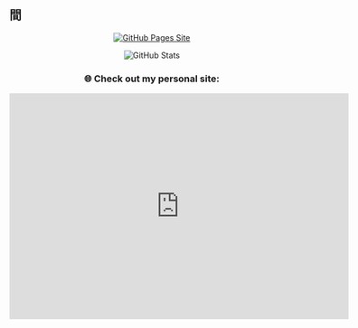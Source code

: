 ## 間

<div align="center">
  
  [![GitHub Pages Site](https://img.shields.io/badge/My%20Site-GitHub%20Pages-blue?style=for-the-badge&logo=github)](https://bcharker-oct.github.io)

  <img src="https://github-readme-stats.vercel.app/api?username=BCHarker-OCT&show_icons=true&theme=radical" alt="GitHub Stats" />
  
  ### 🌐 Check out my personal site:
  <iframe 
    src="https://bcharker-oct.github.io" 
    width="600" 
    height="400" 
    frameborder="0" 
    scrolling="no"
  ></iframe>
</div>
